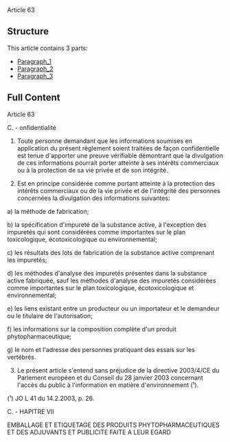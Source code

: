 Article 63

## Structure

This article contains 3 parts:

- [Paragraph_1](./Paragraph_1.md)
- [Paragraph_2](./Paragraph_2.md)
- [Paragraph_3](./Paragraph_3.md)

## Full Content

Article 63

C. - onfidentialité

1. Toute personne demandant que les informations soumises en application du présent règlement soient traitées de façon confidentielle est tenue d'apporter une preuve vérifiable démontrant que la divulgation de ces informations pourrait porter atteinte à ses intérêts commerciaux ou à la protection de sa vie privée et de son intégrité.

2. Est en principe considérée comme portant atteinte à la protection des intérêts commerciaux ou de la vie privée et de l'intégrité des personnes concernées la divulgation des informations suivantes:

a) la méthode de fabrication;

b) la spécification d'impureté de la substance active, à l'exception des impuretés qui sont considérées comme importantes sur le plan toxicologique, écotoxicologique ou environnemental;

c) les résultats des lots de fabrication de la substance active comprenant les impuretés;

d) les méthodes d'analyse des impuretés présentes dans la substance active fabriquée, sauf les méthodes d'analyse des impuretés considérées comme importantes sur le plan toxicologique, écotoxicologique et environnemental;

e) les liens existant entre un producteur ou un importateur et le demandeur ou le titulaire de l'autorisation;

f) les informations sur la composition complète d'un produit phytopharmaceutique;

g) le nom et l'adresse des personnes pratiquant des essais sur les vertébrés.

3. Le présent article s'entend sans préjudice de la directive 2003/4/CE du Parlement européen et du Conseil du 28 janvier 2003 concernant l'accès du public à l'information en matière d'environnement (¹).

(¹) JO L 41 du 14.2.2003, p. 26.

C. - HAPITRE VII

EMBALLAGE ET ETIQUETAGE DES PRODUITS PHYTOPHARMACEUTIQUES ET DES ADJUVANTS ET PUBLICITE FAITE A LEUR EGARD
